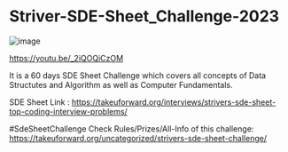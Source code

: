 # Striver-SDE-Sheet_Challenge-2023
![image](https://github.com/Aditya02jha/Striver-SDE-Sheet_Challenge-2023/assets/82646276/66b598f9-e6ce-41c2-b52c-f1ec799225e1)

https://youtu.be/_2iQOQiCzOM

It is a 60 days SDE Sheet Challenge which covers all concepts of Data Structutes and Algorithm as well as Computer Fundamentals.

SDE Sheet Link : https://takeuforward.org/interviews/strivers-sde-sheet-top-coding-interview-problems/

#SdeSheetChallenge Check Rules/Prizes/All-Info of this challenge: https://takeuforward.org/uncategorized/strivers-sde-sheet-challenge/
